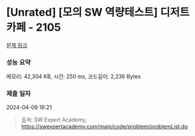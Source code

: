 # [Unrated] [모의 SW 역량테스트] 디저트 카페 - 2105 

[문제 링크](https://swexpertacademy.com/main/code/problem/problemDetail.do?contestProbId=AV5VwAr6APYDFAWu) 

### 성능 요약

메모리: 42,304 KB, 시간: 250 ms, 코드길이: 2,236 Bytes

### 제출 일자

2024-04-09 16:21



> 출처: SW Expert Academy, https://swexpertacademy.com/main/code/problem/problemList.do